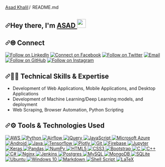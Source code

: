 <a href="https://github.com/AsadKhalil/" class="no-underline Link--primary">Asad Khalil</a><span class="color-text-tertiary d-inline-block" style="padding:0px 2px;">/
</span>README<span class="color-text-tertiary">.md</span>
<article class="markdown-body entry-content container-lg f5" itemprop="text"><p><a href="https://github.com/AsadKhalil">
</a>
 


<h1 ></h1>
<h1 align="left"><a id="user-content-hey-there-im-haris------maker-of-things" class="anchor" aria-hidden="true" href=""><svg class="octicon octicon-link" viewBox="0 0 16 16" version="1.1" width="16" height="16" aria-hidden="true"><path fill-rule="evenodd" d="M7.775 3.275a.75.75 0 001.06 1.06l1.25-1.25a2 2 0 112.83 2.83l-2.5 2.5a2 2 0 01-2.83 0 .75.75 0 00-1.06 1.06 3.5 3.5 0 004.95 0l2.5-2.5a3.5 3.5 0 00-4.95-4.95l-1.25 1.25zm-4.69 9.64a2 2 0 010-2.83l2.5-2.5a2 2 0 012.83 0 .75.75 0 001.06-1.06 3.5 3.5 0 00-4.95 0l-2.5 2.5a3.5 3.5 0 004.95 4.95l1.25-1.25a.75.75 0 00-1.06-1.06l-1.25 1.25a2 2 0 01-2.83 0z"></path></svg></a>Hey there, I'm <a href="https://www.linkedin.com/in/muhammad-asad10/" rel="nofollow">ASAD </a><a target="_blank" rel="noopener noreferrer" href="https://camo.githubusercontent.com/e8e7b06ecf583bc040eb60e44eb5b8e0ecc5421320a92929ce21522dbc34c891/68747470733a2f2f6d656469612e67697068792e636f6d2f6d656469612f6876524a434c467a6361737252346961377a2f67697068792e676966"><img src="https://camo.githubusercontent.com/e8e7b06ecf583bc040eb60e44eb5b8e0ecc5421320a92929ce21522dbc34c891/68747470733a2f2f6d656469612e67697068792e636f6d2f6d656469612f6876524a434c467a6361737252346961377a2f67697068792e676966" width="28" data-canonical-src="https://media.giphy.com/media/hvRJCLFzcasrR4ia7z/giphy.gif" style="max-width:100%;"></a> 
 
 <h2 align="left"><a id="user-content--connect" class="anchor" aria-hidden="true" href="#-connect"><svg class="octicon octicon-link" viewBox="0 0 16 16" version="1.1" width="16" height="16" aria-hidden="true"><path fill-rule="evenodd" d="M7.775 3.275a.75.75 0 001.06 1.06l1.25-1.25a2 2 0 112.83 2.83l-2.5 2.5a2 2 0 01-2.83 0 .75.75 0 00-1.06 1.06 3.5 3.5 0 004.95 0l2.5-2.5a3.5 3.5 0 00-4.95-4.95l-1.25 1.25zm-4.69 9.64a2 2 0 010-2.83l2.5-2.5a2 2 0 012.83 0 .75.75 0 001.06-1.06 3.5 3.5 0 00-4.95 0l-2.5 2.5a3.5 3.5 0 004.95 4.95l1.25-1.25a.75.75 0 00-1.06-1.06l-1.25 1.25a2 2 0 01-2.83 0z"></path></svg></a><g-emoji class="g-emoji" alias="globe_with_meridians" fallback-src="https://github.githubassets.com/images/icons/emoji/unicode/1f310.png">🌐</g-emoji> Connect</h2>
<p align="left">
 
<p align="left">
  <a href="https://www.linkedin.com/in/muhammad-asad10/" rel="nofollow"><img title="Follow on LinkedIn" src="https://img.shields.io/badge/LinkedIn-0077B5?style=for-the-badge&amp;logo=linkedin&amp;logoColor=white" style="max-width:100%;"></a>
  <a href="https://www.facebook.com/asaad.khalil.9/" rel="nofollow"><img title="Connect on Facebook" src="https://img.shields.io/badge/Facebook-1877F2?style=for-the-badge&amp;logo=facebook&amp;logoColor=white" style="max-width:100%;"></a>
  <a href="https://twitter.com/asadkhalil27" rel="nofollow"><img title="Follow on Twitter" src="https://img.shields.io/badge/Twitter-1DA1F2?style=for-the-badge&amp;logo=twitter&amp;logoColor=white" style="max-width:100%;"></a>
  <a href="mailto:asaadkhalil1@gmail.com"><img title="Email" src="https://img.shields.io/badge/Gmail-D14836?style=for-the-badge&amp;logo=gmail&amp;logoColor=white" style="max-width:100%;"></a>
  <a href="https://github.com/AsadKhalil"><img title="Follow on GitHub" src="https://img.shields.io/badge/GitHub-100000?style=for-the-badge&amp;logo=github&amp;logoColor=white" style="max-width:100%;"></a>
  <a href="https://www.instagram.com/asaad_45/" rel="nofollow"><img title="Follow on Instagram" src="https://img.shields.io/badge/Instagram-E4405F?style=for-the-badge&amp;logo=instagram&amp;logoColor=white" style="max-width:100%;"></a>
</p>


<h2><a id="user-content--technical-skills--expertise" class="anchor" aria-hidden="true" href="#-technical-skills--expertise"><svg class="octicon octicon-link" viewBox="0 0 16 16" version="1.1" width="16" height="16" aria-hidden="true"><path fill-rule="evenodd" d="M7.775 3.275a.75.75 0 001.06 1.06l1.25-1.25a2 2 0 112.83 2.83l-2.5 2.5a2 2 0 01-2.83 0 .75.75 0 00-1.06 1.06 3.5 3.5 0 004.95 0l2.5-2.5a3.5 3.5 0 00-4.95-4.95l-1.25 1.25zm-4.69 9.64a2 2 0 010-2.83l2.5-2.5a2 2 0 012.83 0 .75.75 0 001.06-1.06 3.5 3.5 0 00-4.95 0l-2.5 2.5a3.5 3.5 0 004.95 4.95l1.25-1.25a.75.75 0 00-1.06-1.06l-1.25 1.25a2 2 0 01-2.83 0z"></path></svg></a><g-emoji class="g-emoji" alias="man_technologist" fallback-src="https://github.githubassets.com/images/icons/emoji/unicode/1f468-1f4bb.png">👨‍💻</g-emoji> Technical Skills &amp; Expertise</h2>
<ul>
<li>Development of Web Applications, Mobile Applications, and Desktop Applications</li>
<li>Development of Machine Learning/Deep Learning models, and deployment</li>
<li>Web Scraping, Browser Automation, Python Scripting</li>
</ul>


<h2><a id="user-content-️-tools--technologies-used" class="anchor" aria-hidden="true" href="#️-tools--technologies-used"><svg class="octicon octicon-link" viewBox="0 0 16 16" version="1.1" width="16" height="16" aria-hidden="true"><path fill-rule="evenodd" d="M7.775 3.275a.75.75 0 001.06 1.06l1.25-1.25a2 2 0 112.83 2.83l-2.5 2.5a2 2 0 01-2.83 0 .75.75 0 00-1.06 1.06 3.5 3.5 0 004.95 0l2.5-2.5a3.5 3.5 0 00-4.95-4.95l-1.25 1.25zm-4.69 9.64a2 2 0 010-2.83l2.5-2.5a2 2 0 012.83 0 .75.75 0 001.06-1.06 3.5 3.5 0 00-4.95 0l-2.5 2.5a3.5 3.5 0 004.95 4.95l1.25-1.25a.75.75 0 00-1.06-1.06l-1.25 1.25a2 2 0 01-2.83 0z"></path></svg></a><g-emoji class="g-emoji" alias="gear" fallback-src="https://github.githubassets.com/images/icons/emoji/unicode/2699.png">⚙️</g-emoji> Tools &amp; Technologies Used</h2>

<p align="left">
 <a href="#">
<img alt="AWS" src="https://img.shields.io/badge/AWS%20-%23FF9900.svg?&amp;style=for-the-badge&amp;logo=amazon-aws&amp;logoColor=white" style="max-width:100%;">
<!-- <img alt="Flask" src="https://img.shields.io/badge/ruby-%23CC342D.svg?&amp;style=for-the-badge&amp;logo=ruby&amp;logoColor=white" style="max-width:100%;">
<img alt="Pandas" src="https://img.shields.io/badge/rails%20-%23CC0000.svg?&amp;style=for-the-badge&amp;logo=ruby-on-rails&amp;logoColor=white" style="max-width:100%;"> -->
<img alt="Python" src="https://img.shields.io/badge/python%20-%2314354C.svg?&amp;style=for-the-badge&amp;logo=python&amp;logoColor=white" style="max-width:100%;">
<img alt="Airflow" src="https://img.shields.io/badge/angular%20-%23DD0031.svg?&amp;style=for-the-badge&amp;logo=angular&amp;logoColor=white" style="max-width:100%;">
<img alt="jQuery" src="https://img.shields.io/badge/jquery%20-%230769AD.svg?&amp;style=for-the-badge&amp;logo=jquery&amp;logoColor=white" style="max-width:100%;">
<img alt="JavaScript" src="https://img.shields.io/badge/javascript%20-%23323330.svg?&amp;style=for-the-badge&amp;logo=javascript&amp;logoColor=%23F7DF1E" style="max-width:100%;">
<img alt="Microsoft Azure" src="https://img.shields.io/badge/typescript%20-%23007ACC.svg?&amp;style=for-the-badge&amp;logo=typescript&amp;logoColor=white" style="max-width:100%;">
<img alt="Android" src="https://img.shields.io/badge/Android-3DDC84?style=for-the-badge&amp;logo=android&amp;logoColor=white" style="max-width:100%;">
<img alt="Java" src="https://img.shields.io/badge/java-%23ED8B00.svg?&amp;style=for-the-badge&amp;logo=java&amp;logoColor=white" style="max-width:100%;">
<img alt="Tensorflow" src="https://img.shields.io/badge/kotlin-%230095D5.svg?&amp;style=for-the-badge&amp;logo=kotlin&amp;logoColor=white" style="max-width:100%;">
<img alt="Plotly" src="https://img.shields.io/badge/material%20ui%20-%230081CB.svg?&amp;style=for-the-badge&amp;logo=material-ui&amp;logoColor=white" style="max-width:100%;">
<img alt="Git" src="https://img.shields.io/badge/git%20-%23F05033.svg?&amp;style=for-the-badge&amp;logo=git&amp;logoColor=white" style="max-width:100%;">
<img alt="Firebase" src="https://img.shields.io/badge/firebase%20-%23039BE5.svg?&amp;style=for-the-badge&amp;logo=firebase" style="max-width:100%;">
<img alt="Jupyter" src="https://img.shields.io/badge/Jupyter%20-%23F37626.svg?&amp;style=for-the-badge&amp;logo=Jupyter&amp;logoColor=white" style="max-width:100%;">
<img alt="Keras" src="https://img.shields.io/badge/Keras%20-%23D00000.svg?&amp;style=for-the-badge&amp;logo=Keras&amp;logoColor=white" style="max-width:100%;">
<img alt="Pandas" src="https://img.shields.io/badge/pandas%20-%23150458.svg?&amp;style=for-the-badge&amp;logo=pandas&amp;logoColor=white" style="max-width:100%;">
<img alt="NumPy" src="https://img.shields.io/badge/numpy%20-%23013243.svg?&amp;style=for-the-badge&amp;logo=numpy&amp;logoColor=white" style="max-width:100%;">
<img alt="HTML5" src="https://img.shields.io/badge/html5%20-%23E34F26.svg?&amp;style=for-the-badge&amp;logo=html5&amp;logoColor=white" style="max-width:100%;">
<img alt="CSS3" src="https://img.shields.io/badge/css3%20-%231572B6.svg?&amp;style=for-the-badge&amp;logo=css3&amp;logoColor=white" style="max-width:100%;">
<img alt="Bootstrap" src="https://img.shields.io/badge/bootstrap%20-%23563D7C.svg?&amp;style=for-the-badge&amp;logo=bootstrap&amp;logoColor=white" style="max-width:100%;">
<img alt="C" src="https://img.shields.io/badge/c%20-%2300599C.svg?&amp;style=for-the-badge&amp;logo=c&amp;logoColor=white" style="max-width:100%;">
<img alt="C++" src="https://img.shields.io/badge/c++%20-%2300599C.svg?&amp;style=for-the-badge&amp;logo=c%2B%2B&amp;ogoColor=white" style="max-width:100%;">
<img alt="C#" src="https://img.shields.io/badge/c%23%20-%23239120.svg?&amp;style=for-the-badge&amp;logo=c-sharp&amp;logoColor=white" style="max-width:100%;">
<img alt="Nginx" src="https://img.shields.io/badge/nginx%20-%23009639.svg?&amp;style=for-the-badge&amp;logo=nginx&amp;logoColor=white" style="max-width:100%;">
<img alt="Jenkins" src="https://img.shields.io/badge/jenkins%20-%232C5263.svg?&amp;style=for-the-badge&amp;logo=jenkins&amp;logoColor=white" style="max-width:100%;">
<img alt="Postgres" src="https://img.shields.io/badge/postgres-%23316192.svg?&amp;style=for-the-badge&amp;logo=postgresql&amp;logoColor=white" style="max-width:100%;">
<img alt="MySQL" src="https://img.shields.io/badge/mysql-%2300f.svg?&amp;style=for-the-badge&amp;logo=mysql&amp;logoColor=white" style="max-width:100%;">
<img alt="MongoDB" src="https://img.shields.io/badge/MongoDB-%234ea94b.svg?&amp;style=for-the-badge&amp;logo=mongodb&amp;logoColor=white" style="max-width:100%;">
<img alt="SQLite" src="https://img.shields.io/badge/sqlite-%2307405e.svg?&amp;style=for-the-badge&amp;logo=sqlite&amp;logoColor=white" style="max-width:100%;">
<img alt="Ubuntu" src="https://img.shields.io/badge/Ubuntu-E95420?style=for-the-badge&amp;logo=ubuntu&amp;logoColor=white" style="max-width:100%;">
<img alt="Windows 10" src="https://img.shields.io/badge/Windows-0078D6?style=for-the-badge&amp;logo=windows&amp;logoColor=white" style="max-width:100%;">
<img alt="Markdown" src="https://img.shields.io/badge/markdown-%23000000.svg?&amp;style=for-the-badge&amp;logo=markdown&amp;logoColor=white" style="max-width:100%;">
<img alt="Shell Script" src="https://img.shields.io/badge/shell_script%20-%23121011.svg?&amp;style=for-the-badge&amp;logo=gnu-bash&amp;logoColor=white" style="max-width:100%;">
<img alt="LaTeX" src="https://img.shields.io/badge/latex%20-%23008080.svg?&amp;style=for-the-badge&amp;logo=latex&amp;logoColor=white" style="max-width:100%;">
 </a>
</p>
